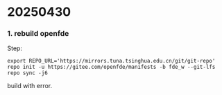 # 20250430
### 1. rebuild openfde
Step:      

```
export REPO_URL='https://mirrors.tuna.tsinghua.edu.cn/git/git-repo'
repo init -u https://gitee.com/openfde/manifests -b fde_w --git-lfs 
repo sync -j6
```
build with error.    

